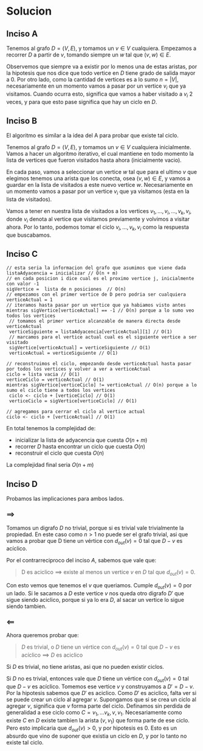 # Solucion

## Inciso A
Tenemos al grafo $D = (V,E)$, y tomamos un $v \in V$ cualquiera. 
Empezamos a recorrer $D$ a partir de $v$, tomando siempre un $w$ tal que $(v,w) \in E$.

Observemos que siempre va a existir por lo menos una de estas aristas, por la hipotesis que nos dice que todo vertice en $D$ tiene grado de salida mayor a 0.
Por otro lado, como la cantidad de vertices es a lo sumo $n = |V|$, necesariamente en un momento vamos a pasar por un vertice $v_i$ que ya visitamos.
Cuando ocurra esto, significa que vamos a haber visitado a $v_i$ 2 veces, y para que esto pase significa que hay un ciclo en $D$.

## Inciso B
El algoritmo es similar a la idea del A para probar que existe tal ciclo.

Tenemos al grafo $D = (V,E)$, y tomamos un $v \in V$ cualquiera inicialmente. 
Vamos a hacer un algoritmo iterativo, el cual mantiene en todo momento la lista de vertices que fueron visitados hasta ahora (inicialmente vacio).

En cada paso, vamos a seleccionar un vertice $w$ tal que para el ultimo $v$ que elegimos tenemos una arista que los conecta, osea $(v,w) \in E$, y vamos a guardar en la lista de visitados a este nuevo vertice $w$.
Necesariamente en un momento vamos a pasar por un vertice $v_i$ que ya visitamos (esta en la lista de visitados).

Vamos a tener en nuestra lista de visitados a los vertices $v_1, ..., v_i, ..., v_k, v_i$, donde $v_i$ denota al vertice que visitamos previamente y volvimos a visitar ahora.
Por lo tanto, podemos tomar el ciclo $v_i, ..., v_k, v_i$ como la respuesta que buscabamos.


## Inciso C
```pseudocode
// esta seria la informacion del grafo que asumimos que viene dada
listaAdyacencia = inicializar // O(n + m)
// en cada posicion i dice cual es el proximo vertice j, inicialmente con valor -1
sigVertice =  lista de n posiciones  // O(n)
// empezamos con el primer vertice de D pero podria ser cualquiera
verticeActual = 1 
// iteramos hasta pasar por un vertice que ya habiamos visto antes
mientras sigVertice[verticeActual] == -1 // O(n) porque a lo sumo veo todos los vertices
 // tomamos el primer vertice alcanzable de manera directa desde verticeActual
 verticeSiguiente = listaAdyacencia[verticeActual][1] // O(1)
 // marcamos para el vertice actual cual es el siguiente vertice a ser visitado
 sigVertice[verticeActual] = verticeSiguiente // O(1)
 verticeActual = verticeSiguiente // O(1)

// reconstruimos el ciclo, empezando desde verticeActual hasta pasar por todos los vertices y volver a ver a verticeActual
ciclo = lista vacia // O(1)
verticeCiclo = verticeActual // O(1)
mientras sigVertice[verticeCiclo] != verticeActual // O(n) porque a lo sumo el ciclo tiene a todos los vertices
 ciclo <- ciclo + [verticeCiclo] // O(1)
 verticeCiclo = sigVertice[verticeCiclo] // O(1)

// agregamos para cerrar el ciclo al vertice actual
ciclo <- ciclo + [verticeActual] // O(1)
```

En total tenemos la complejidad de:
- inicializar la lista de adyacencia que cuesta $O(n+m)$
- recorrer $D$ hasta encontrar un ciclo que cuesta $O(n)$
- reconstruir el ciclo que cuesta $O(n)$

La complejidad final seria $O(n+m)$

## Inciso D
Probamos las implicaciones para ambos lados.
### $\implies$ 
Tomamos un digrafo $D$ no trivial, porque si es trivial vale trivialmente la propiedad.
En este caso como $n > 1$ no puede ser el grafo trivial, asi que vamos a probar que D tiene un vértice con
$d_{out}(v) = 0$ tal que $D - {v}$ es acíclico. 

Por el contrarreciproco del inciso $A$, sabemos que vale que:
> D es aciclico $\implies$ existe al menos un vertice $v$ en $D$ tal que $d_{out}(v) = 0$.

Con esto vemos que tenemos el $v$ que queriamos. Cumple $d_{out}(v) = 0$ por un lado.
Si le sacamos a $D$ este vertice $v$ nos queda otro digrafo $D'$ que sigue siendo aciclico, porque si ya lo era $D$, al sacar un vertice lo sigue siendo tambien.

### $\impliedby$
Ahora queremos probar que:
> $D$ es trivial, o $D$ tiene un vértice con $d_{out}(v) = 0$ tal que $D - {v}$ es acíclico $\implies$ $D$ es aciclico

Si $D$ es trivial, no tiene aristas, asi que no pueden existir ciclos.

Si $D$ no es trivial, entonces vale que $D$ tiene un vértice con $d_{out}(v) = 0$ tal que $D - {v}$ es acíclico.
Tomemos ese vertice $v$ y construyamos a $D' = D - {v}$. Por la hipotesis sabemos que $D'$ es aciclico.
Como $D'$ es aciclico, falta ver si se puede crear un ciclo al agregar $v$. 
Supongamos que si se crea un ciclo al agregar $v$, significa que $v$ forma parte del ciclo.
Definamos sin perdida de generalidad a ese ciclo como $C = v_1,...v_k,v,v_1$. 
Necesariamente como existe $C$ en $D$ existe tambien la arista $(v,v_1)$ que forma parte de ese ciclo.
Pero esto implicaria que $d_{out}(v) > 0$, y por hipotesis es 0.
Esto es un absurdo que vino de suponer que existia un ciclo en $D$, y por lo tanto no existe tal ciclo.

